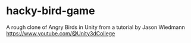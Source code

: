 # hacky-bird-game
A rough clone of Angry Birds in Unity from a tutorial by Jason Wiedmann https://www.youtube.com/@Unity3dCollege
